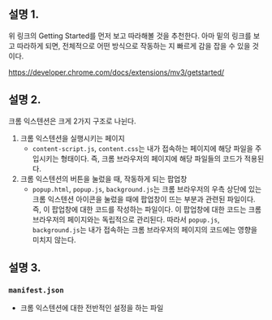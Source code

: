 ## 설명 1. 

위 링크의 Getting Started를 먼저 보고 따라해볼 것을 추천한다. 아마 밑의 링크를 보고 따라하게 되면, 전체적으로 어떤 방식으로 작동하는 지 빠르게 감을 잡을 수 있을 것이다. 

https://developer.chrome.com/docs/extensions/mv3/getstarted/

## 설명 2.
크롬 익스텐션은 크게 2가지 구조로 나뉜다. 
1. 크롬 익스텐션을 실행시키는 페이지
    - `content-script.js`, `content.css`는 내가 접속하는 페이지에 해당 파일을 주입시키는 형태이다. 즉, 크롬 브라우저의 페이지에 해당 파일들의 코드가 적용된다. 
2. 크롬 익스텐션의 버튼을 눌렀을 때, 작동하게 되는 팝업창
    - `popup.html`, `popup.js`, `background.js`는 크롬 브라우저의 우측 상단에 있는 크롬 익스텐션 아이콘을 눌렀을 때에 팝업창이 뜨는 부분과 관련된 파일이다. 즉, 이 팝업창에 대한 코드를 작성하는 파일이다. 이 팝업창에 대한 코드는 크롬 브라우저의 페이지와는 독립적으로 관리된다. 따라서 `popup.js`, `background.js`는 내가 접속하는 크롬 브라우저의 페이지의 코드에는 영향을 미치지 않는다.

## 설명 3.
### `manifest.json`
- 크롬 익스텐션에 대한 전반적인 설정을 하는 파일

